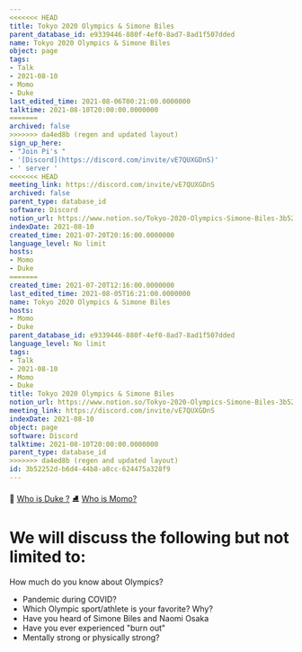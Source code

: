 ```yaml
---
<<<<<<< HEAD
title: Tokyo 2020 Olympics & Simone Biles
parent_database_id: e9339446-880f-4ef0-8ad7-8ad1f507dded
name: Tokyo 2020 Olympics & Simone Biles
object: page
tags:
- Talk
- 2021-08-10
- Momo
- Duke
last_edited_time: 2021-08-06T00:21:00.0000000
talktime: 2021-08-10T20:00:00.0000000
=======
archived: false
>>>>>>> da4ed8b (regen and updated layout)
sign_up_here:
- "Join Pi's "
- '[Discord](https://discord.com/invite/vE7QUXGDnS)'
- ' server '
<<<<<<< HEAD
meeting_link: https://discord.com/invite/vE7QUXGDnS
archived: false
parent_type: database_id
software: Discord
notion_url: https://www.notion.so/Tokyo-2020-Olympics-Simone-Biles-3b52252db6d444b8a8cc624475a328f9
indexDate: 2021-08-10
created_time: 2021-07-20T20:16:00.0000000
language_level: No limit
hosts:
- Momo
- Duke
=======
created_time: 2021-07-20T12:16:00.0000000
last_edited_time: 2021-08-05T16:21:00.0000000
name: Tokyo 2020 Olympics & Simone Biles
hosts:
- Momo
- Duke
parent_database_id: e9339446-880f-4ef0-8ad7-8ad1f507dded
language_level: No limit
tags:
- Talk
- 2021-08-10
- Momo
- Duke
title: Tokyo 2020 Olympics & Simone Biles
notion_url: https://www.notion.so/Tokyo-2020-Olympics-Simone-Biles-3b52252db6d444b8a8cc624475a328f9
meeting_link: https://discord.com/invite/vE7QUXGDnS
indexDate: 2021-08-10
object: page
software: Discord
talktime: 2021-08-10T20:00:00.0000000
parent_type: database_id
>>>>>>> da4ed8b (regen and updated layout)
id: 3b52252d-b6d4-44b8-a8cc-624475a328f9
---
```



👑   [Who is Duke ?](/e0958ccc596f4efea798c99507f0f16e) 
⛸️  [Who is Momo?](/23f0f26c7f1547c0b08477c0c6f1f461) 

# We will discuss the following but not limited to:
How much do you know about Olympics?
   - Pandemic during COVID?
   - Which Olympic sport/athlete is your favorite? Why?
   - Have you heard of Simone Biles and Naomi Osaka
   - Have you ever experienced "burn out"
   - Mentally strong or physically strong?





